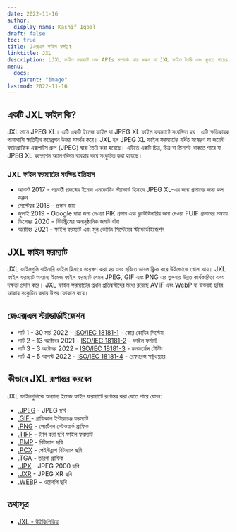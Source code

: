 ```yaml
---
date: 2022-11-16
author:
  display_name: Kashif Iqbal
draft: false
toc: true
title: Jএক্সএল ফাইল ফর্মat
linktitle: JXL
description: LJXL ফাইল ফরম্যাট এবং APIs সম্পর্কে আয় করুন যা JXL ফাইল তৈরি এবং খুলতে পারেs.
menu:
  docs:
    parent: "image"
lastmod: 2022-11-16
---
```


## একটি JXL ফাইল কি?

JXL মানে JPEG XL। এটি একটি ইমেজ ফাইল যা JPEG XL ফাইল ফরম্যাটে সংরক্ষিত হয়। এটি ক্ষতিকারক পাশাপাশি ক্ষতিহীন কম্প্রেশন উভয় সমর্থন করে। JXL হল JPEG XL ফাইল ফরম্যাটের বর্ধিত সংস্করণ যা জয়েন্ট ফটোগ্রাফিক এক্সপার্টস গ্রুপ (JPEG) দ্বারা তৈরি করা হয়েছে। এটিতে একটি চিত্র, চিত্র বা স্ক্রিনশট থাকতে পারে যা JPEG XL কম্প্রেশন অ্যালগরিদম ব্যবহার করে সংকুচিত করা হয়েছে।

### JXL ফাইল ফরম্যাটের সংক্ষিপ্ত ইতিহাস

 * আগস্ট 2017 - পরবর্তী প্রজন্মের ইমেজ এনকোডিং স্ট্যান্ডার্ড হিসাবে JPEG XL-এর জন্য প্রস্তাবের জন্য কল করুন
 * সেপ্টেম্বর 2018 - প্রস্তাব জমা
 * জুলাই 2019 - Google দ্বারা জমা দেওয়া PIK প্রস্তাব এবং ক্লাউডিনারির জমা দেওয়া FUIF প্রস্তাবের সমন্বয়
 * ডিসেম্বর 2020 - বিটস্ট্রিমের অনানুষ্ঠানিক জমাট বাঁধা
 * অক্টোবর 2021 - ফাইল ফরম্যাট এবং মূল কোডিং সিস্টেমের স্ট্যান্ডার্ডাইজেশন

## JXL ফাইল ফরম্যাট

JXL ফাইলগুলি বাইনারি ফাইল হিসাবে সংরক্ষণ করা হয় এবং ছবিতে ডাবল ক্লিক করে উইন্ডোজে খোলা যায়। JXL ফাইল ফরম্যাট অন্যান্য ইমেজ ফাইল ফরম্যাট যেমন JPEG, GIF এবং PNG এর তুলনায় উন্নত কার্যকারিতা এবং দক্ষতা প্রদান করে। JXL ফাইল ফরম্যাটের প্রধান প্রতিদ্বন্দ্বীদের মধ্যে রয়েছে AVIF এবং WebP যা উভয়ই ছবির আকার সংকুচিত করার উপর ফোকাস করে।

## জেএক্সএল স্ট্যান্ডার্ডাইজেশন

 * পার্ট 1 - 30 মার্চ 2022 - [ISO/IEC 18181-1](https://www.iso.org/standard/77977.html) - কোর কোডিং সিস্টেম
 * পার্ট 2 - 13 অক্টোবর 2021 - [ISO/IEC 18181-2](https://www.iso.org/standard/80617.html) - ফাইল ফর্ম্যাট
 * পার্ট 3 - 3 অক্টোবর 2022 - [ISO/IEC 18181-3](https://www.iso.org/standard/80618.html) - কনফর্মেন্স টেস্টিং
 * পার্ট 4 - 5 আগস্ট 2022 - [ISO/IEC 18181-4](https://www.iso.org/standard/80619.html) - রেফারেন্স সফ্টওয়্যার

## কীভাবে JXL রূপান্তর করবেন

JXL ফাইলগুলিকে অন্যান্য ইমেজ ফাইল ফরম্যাটে রূপান্তর করা যেতে পারে যেমন:

 * [.JPEG](/image/jpeg/) - JPEG ছবি
 * [.GIF ](/image/gif/) - গ্রাফিকাল ইন্টারচেঞ্জ ফরম্যাট
 * [.PNG](/image/png/) - পোর্টেবল নেটওয়ার্ক গ্রাফিক
 * [.TIFF](/image/tiff/) - ট্যাগ করা ছবি ফাইল ফরম্যাট
 * [.BMP](/image/bmp/) - বিটম্যাপ ছবি
 * [.PCX](/image/pcx/) - পেইন্টব্রাশ বিটম্যাপ ছবি
 * [.TGA](/image/tga/) - তারগা গ্রাফিক
 * [.JPX](/image/jpx/) - JPEG 2000 ছবি
 * [.JXR](/image/jxr/) - JPEG XR ছবি
 * [.WEBP](/image/webp/) - ওয়েবপি ছবি

## তথ্যসূত্র

 * [JXL - উইকিপিডিয়া](https://en.wikipedia.org/wiki/JPEG_XL)

